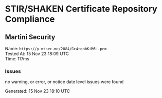 # STIR/SHAKEN Certificate Repository Compliance

## Martini Security

Name: `https://p.mtsec.me/2884/Gr4tqnbKiM6L.pem`\
Tested At: 15 Nov 23 18:09 UTC\
Time: 117ms

### Issues

no warning, or error, or notice date level issues were found

Generated: 15 Nov 23 18:10 UTC